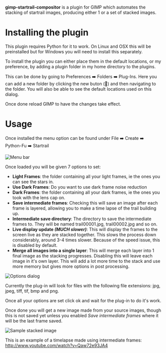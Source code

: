 **gimp-startrail-compositor** is a plugin for GIMP which automates the stacking of startrail images, producing either 1 or a set of stacked images.
# Installing the plugin
This plugin requires Python for it to work. On Linux and OSX this will be preinstalled but for Windows you will need to install this separately.

To install the plugin you can either place them in the default locations, or my preference, by adding a plugin folder in my home directory to the plugins.

This can be done by going to Preferences :arrow_right: Folders :arrow_right: Plug-Ins.  Here you can add a new folder by clicking the new buton (:page_facing_up:) and then navigating to the folder.  You will also be able to see the default locations used on this dialog.

Once done reload GIMP to have the changes take effect.

# Usage

Once installed the menu option can be found under File :arrow_right: Create :arrow_right: Python-Fu :arrow_right: Startrail

![Menu bar](https://raw.githubusercontent.com/themaninthesuitcase/gimp-startrail-compositor/master/images/menu.png)

Once loaded you will be given 7 options to set:
* **Light Frames**: the folder containing all your light frames, ie the ones you can see the stars in.
* **Use Dark Frames**: Do you want to use dark frame noise reduction
* **Dark Frames**: the folder containing all your dark frames, ie the ones you took with the lens cap on.
* **Save intermediate frames**: Checking this will save an image after each frame is layered, allowing you to make a time lapse of the trail building up.
* **Intermediate save directory**: The directory to save the intermediate frames to.  They will be named trail00001.jpg, trail00002.jpg and so on.
* **Live display update *(MUCH slower)***: This will display the frames to the screen live as they are stacked together.  This slows the process down considerably, around 3-4 times slower.  Because of the speed issue, this is disabled by default.
* **Merge all images into a single layer**: This will merge each layer into 1 final image as the stacking progresses.  Disabling this will leave each image in it's own layer. This will add a lot more time to the stack and use more memory but gives more options in post processing.

![Options dialog](https://raw.githubusercontent.com/themaninthesuitcase/gimp-startrail-compositor/master/images/Screen%20Shot%202014-12-28%20at%2013.42.34.png)

Currently the plug-in will look for files with the following file extensions:
jpg, jpeg, tiff, tif, bmp and png.

Once all your options are set click ok and wait for the plug-in to do it's work.

Once done you will get a new image made from your source images, though this is not saved yet unless you enabled _Save intermediate frames_ where it will be the last frame saved.

![Sample stacked image](https://github.com/themaninthesuitcase/gimp-startrail-compositor/raw/master/images/GimpTrail800.png)

This is an example of a timelapse made using intermediate frames:
http://www.youtube.com/watch?v=Qaw72e93JA4
